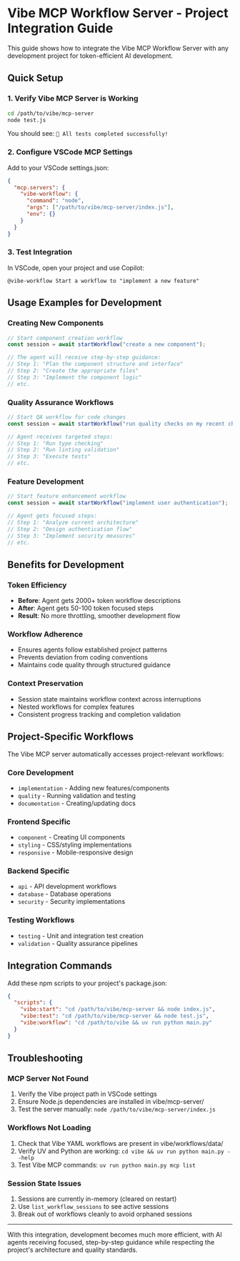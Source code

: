 # Vibe MCP Workflow Server - Project Integration Guide

This guide shows how to integrate the Vibe MCP Workflow Server with any development project for token-efficient AI development.

## Quick Setup

### 1. Verify Vibe MCP Server is Working

```bash
cd /path/to/vibe/mcp-server
node test.js
```

You should see: `🎉 All tests completed successfully!`

### 2. Configure VSCode MCP Settings

Add to your VSCode settings.json:

```json
{
  "mcp.servers": {
    "vibe-workflow": {
      "command": "node",
      "args": ["/path/to/vibe/mcp-server/index.js"],
      "env": {}
    }
  }
}
```

### 3. Test Integration

In VSCode, open your project and use Copilot:

```
@vibe-workflow Start a workflow to "implement a new feature"
```

## Usage Examples for Development

### Creating New Components

```javascript
// Start component creation workflow
const session = await startWorkflow("create a new component");

// The agent will receive step-by-step guidance:
// Step 1: "Plan the component structure and interface"
// Step 2: "Create the appropriate files"
// Step 3: "Implement the component logic"
// etc.
```

### Quality Assurance Workflows

```javascript
// Start QA workflow for code changes
const session = await startWorkflow("run quality checks on my recent changes");

// Agent receives targeted steps:
// Step 1: "Run type checking"
// Step 2: "Run linting validation" 
// Step 3: "Execute tests"
// etc.
```

### Feature Development

```javascript  
// Start feature enhancement workflow
const session = await startWorkflow("implement user authentication");

// Agent gets focused steps:
// Step 1: "Analyze current architecture"
// Step 2: "Design authentication flow"
// Step 3: "Implement security measures"
// etc.
```

## Benefits for Development

### Token Efficiency
- **Before**: Agent gets 2000+ token workflow descriptions
- **After**: Agent gets 50-100 token focused steps
- **Result**: No more throttling, smoother development flow

### Workflow Adherence
- Ensures agents follow established project patterns
- Prevents deviation from coding conventions
- Maintains code quality through structured guidance

### Context Preservation
- Session state maintains workflow context across interruptions
- Nested workflows for complex features
- Consistent progress tracking and completion validation

## Project-Specific Workflows

The Vibe MCP server automatically accesses project-relevant workflows:

### Core Development
- `implementation` - Adding new features/components
- `quality` - Running validation and testing
- `documentation` - Creating/updating docs

### Frontend Specific  
- `component` - Creating UI components
- `styling` - CSS/styling implementations
- `responsive` - Mobile-responsive design

### Backend Specific
- `api` - API development workflows
- `database` - Database operations
- `security` - Security implementations

### Testing Workflows
- `testing` - Unit and integration test creation
- `validation` - Quality assurance pipelines

## Integration Commands

Add these npm scripts to your project's package.json:

```json
{
  "scripts": {
    "vibe:start": "cd /path/to/vibe/mcp-server && node index.js",
    "vibe:test": "cd /path/to/vibe/mcp-server && node test.js",
    "vibe:workflow": "cd /path/to/vibe && uv run python main.py"
  }
}
```

## Troubleshooting

### MCP Server Not Found
1. Verify the Vibe project path in VSCode settings
2. Ensure Node.js dependencies are installed in vibe/mcp-server/
3. Test the server manually: `node /path/to/vibe/mcp-server/index.js`

### Workflows Not Loading
1. Check that Vibe YAML workflows are present in vibe/workflows/data/
2. Verify UV and Python are working: `cd vibe && uv run python main.py --help`
3. Test Vibe MCP commands: `uv run python main.py mcp list`

### Session State Issues
1. Sessions are currently in-memory (cleared on restart)
2. Use `list_workflow_sessions` to see active sessions
3. Break out of workflows cleanly to avoid orphaned sessions

---

With this integration, development becomes much more efficient, with AI agents receiving focused, step-by-step guidance while respecting the project's architecture and quality standards.